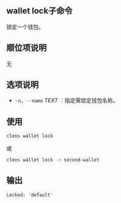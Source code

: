 ## wallet lock子命令

锁定一个钱包。


## 顺位项说明

无

## 选项说明

- `-n, --name` _TEXT_ ：指定需锁定钱包名称。

## 使用


```sh
cleos wallet lock
```

或

```sh
cleos wallet lock -n second-wallet
```

## 输出

```console
Locked: 'default'
```
